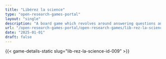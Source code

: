 ```yaml
---
title: "Libérez la science"
type: "open-research-games-portal"
layout: "single"
description: "A board game which revolves around answering questions and navigating challenges related to scientific publishing, aiming to raise awareness of Open Science ..."
url: "/open-research-games-portal/open-research-games/lib-rez-la-science-id-009/"
date: "2025-01-01"
draft: false
---
```


{{< game-details-static slug="lib-rez-la-science-id-009" >}}
